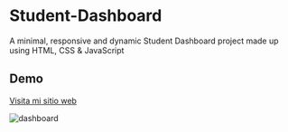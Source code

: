 # Student-Dashboard
A minimal, responsive and dynamic Student Dashboard project made up using HTML, CSS & JavaScript
## Demo
[Visita mi sitio web](https://enzomenchise2525.github.io/Perfil_Student/)

![dashboard](https://user-images.githubusercontent.com/63731449/205628267-fdb8f7e9-f8df-42a4-b0f0-ef81c2e1c577.png)


